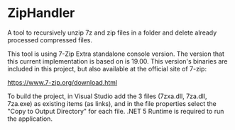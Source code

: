 # ZipHandler
A tool to recursively unzip 7z and zip files in a folder and delete already processed compressed files. 

This tool is using 7-Zip Extra standalone console version. The version that this current implementation is based on is 19.00. 
This version's binaries are included in this project, but also available at the official site of 7-zip: 

https://www.7-zip.org/download.html

To build the project, in Visual Studio add the 3 files (7zxa.dll, 7za.dll, 7za.exe) as existing items (as links), and in the file properties select the "Copy to Output Directory" for each file.
.NET 5 Runtime is required to run the application.
